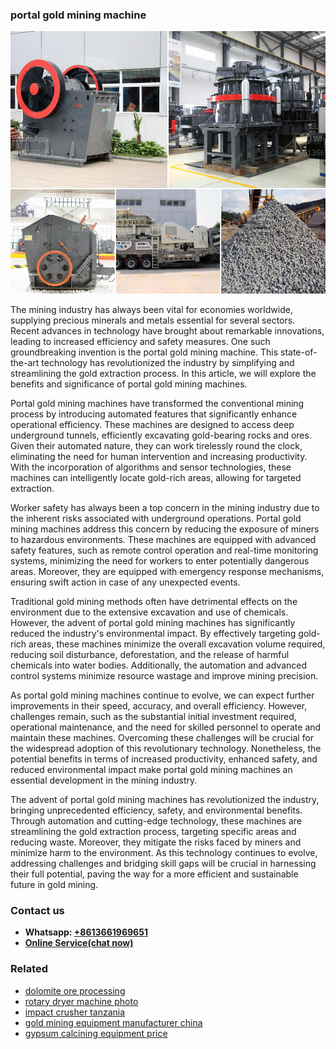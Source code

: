 <h3>portal gold mining machine</h3><img src='1706773493.jpg' alt=''><p>The mining industry has always been vital for economies worldwide, supplying precious minerals and metals essential for several sectors. Recent advances in technology have brought about remarkable innovations, leading to increased efficiency and safety measures. One such groundbreaking invention is the portal gold mining machine. This state-of-the-art technology has revolutionized the industry by simplifying and streamlining the gold extraction process. In this article, we will explore the benefits and significance of portal gold mining machines.</p><p>Portal gold mining machines have transformed the conventional mining process by introducing automated features that significantly enhance operational efficiency. These machines are designed to access deep underground tunnels, efficiently excavating gold-bearing rocks and ores. Given their automated nature, they can work tirelessly round the clock, eliminating the need for human intervention and increasing productivity. With the incorporation of algorithms and sensor technologies, these machines can intelligently locate gold-rich areas, allowing for targeted extraction.</p><p>Worker safety has always been a top concern in the mining industry due to the inherent risks associated with underground operations. Portal gold mining machines address this concern by reducing the exposure of miners to hazardous environments. These machines are equipped with advanced safety features, such as remote control operation and real-time monitoring systems, minimizing the need for workers to enter potentially dangerous areas. Moreover, they are equipped with emergency response mechanisms, ensuring swift action in case of any unexpected events.</p><p>Traditional gold mining methods often have detrimental effects on the environment due to the extensive excavation and use of chemicals. However, the advent of portal gold mining machines has significantly reduced the industry's environmental impact. By effectively targeting gold-rich areas, these machines minimize the overall excavation volume required, reducing soil disturbance, deforestation, and the release of harmful chemicals into water bodies. Additionally, the automation and advanced control systems minimize resource wastage and improve mining precision.</p><p>As portal gold mining machines continue to evolve, we can expect further improvements in their speed, accuracy, and overall efficiency. However, challenges remain, such as the substantial initial investment required, operational maintenance, and the need for skilled personnel to operate and maintain these machines. Overcoming these challenges will be crucial for the widespread adoption of this revolutionary technology. Nonetheless, the potential benefits in terms of increased productivity, enhanced safety, and reduced environmental impact make portal gold mining machines an essential development in the mining industry.</p><p>The advent of portal gold mining machines has revolutionized the industry, bringing unprecedented efficiency, safety, and environmental benefits. Through automation and cutting-edge technology, these machines are streamlining the gold extraction process, targeting specific areas and reducing waste. Moreover, they mitigate the risks faced by miners and minimize harm to the environment. As this technology continues to evolve, addressing challenges and bridging skill gaps will be crucial in harnessing their full potential, paving the way for a more efficient and sustainable future in gold mining.</p><h3>Contact us</h3><ul><li><strong>Whatsapp:&nbsp;<a href="https://wa.me/8613661969651">+8613661969651</a></strong></li><li><a href="https://swt.shibang-china.com/?git&amp;zhl&amp;portal gold mining machine"><strong>Online Service(chat now)</strong></a></li></ul><h3>Related</h3><ul><li><a href='dolomite ore processing.md'>dolomite ore processing</a></li><li><a href='rotary dryer machine photo.md'>rotary dryer machine photo</a></li><li><a href='impact crusher tanzania.md'>impact crusher tanzania</a></li><li><a href='gold mining equipment manufacturer china.md'>gold mining equipment manufacturer china</a></li><li><a href='gypsum calcining equipment price.md'>gypsum calcining equipment price</a></li></ul>